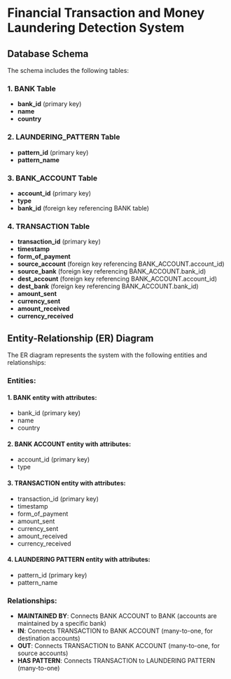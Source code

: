 # Financial Transaction and Money Laundering Detection System

## Database Schema

The schema includes the following tables:

### 1. BANK Table

- **bank_id** (primary key)
- **name**
- **country**

### 2. LAUNDERING_PATTERN Table

- **pattern_id** (primary key)
- **pattern_name**

### 3. BANK_ACCOUNT Table

- **account_id** (primary key)
- **type**
- **bank_id** (foreign key referencing BANK table)

### 4. TRANSACTION Table

- **transaction_id** (primary key)
- **timestamp**
- **form_of_payment**
- **source_account** (foreign key referencing BANK_ACCOUNT.account_id)
- **source_bank** (foreign key referencing BANK_ACCOUNT.bank_id)
- **dest_account** (foreign key referencing BANK_ACCOUNT.account_id)
- **dest_bank** (foreign key referencing BANK_ACCOUNT.bank_id)
- **amount_sent**
- **currency_sent**
- **amount_received**
- **currency_received**

## Entity-Relationship (ER) Diagram

The ER diagram represents the system with the following entities and relationships:

### Entities:

#### 1. BANK entity with attributes:

- bank_id (primary key)
- name
- country

#### 2. BANK ACCOUNT entity with attributes:

- account_id (primary key)
- type

#### 3. TRANSACTION entity with attributes:

- transaction_id (primary key)
- timestamp
- form_of_payment
- amount_sent
- currency_sent
- amount_received
- currency_received

#### 4. LAUNDERING PATTERN entity with attributes:

- pattern_id (primary key)
- pattern_name

### Relationships:

- **MAINTAINED BY**: Connects BANK ACCOUNT to BANK (accounts are maintained by a specific bank)
- **IN**: Connects TRANSACTION to BANK ACCOUNT (many-to-one, for destination accounts)
- **OUT**: Connects TRANSACTION to BANK ACCOUNT (many-to-one, for source accounts)
- **HAS PATTERN**: Connects TRANSACTION to LAUNDERING PATTERN (many-to-one)
